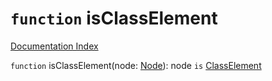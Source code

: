 # `function` isClassElement

[Documentation Index](../README.md)

`function` isClassElement(node: [Node](../interface.Node/README.md)): node `is` [ClassElement](../interface.ClassElement/README.md)